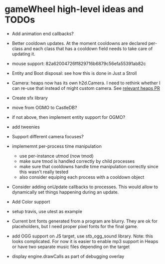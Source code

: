 gameWheel high-level ideas and TODOs
====================================

  * Add animation end callbacks?

  * Better cooldown updates. At the moment cooldowns are declared per-class and
    each class that has a cooldown field needs to take care of updating it.

  * mouse support: 82a62004726ff829716b6879c56efa55391ab82c

  * Entity and Boot disposal: see how this is done in Just a Stroll

  * Camera: heaps now has its own h2d.Camera.  I need to rethink whether I can
    re-use that instead of might custom camera.  See [relevant heaps
    PR](https://github.com/HeapsIO/heaps/pull/698)

  * Create sfx library

  * move from OGMO to CastleDB?

  * if not above, then implement entity support for OGMO?

  * add tweenies

  * Support different camera focuses?

  * implememnt per-process time manipulation
    - use per-instance utmod (now tmod)
    - make sure tmod is handled correctly by child processes
    - make sure that cooldowns handle time manipulation correctly since this
      wasn't really tested
    - also consider equiping each process with a cooldown object

  * Consider adding onUpdate callbacks to processes.  This would allow to
    dynamically set things happening during an update.

  * Add Color support

  * setup travis, use utest as example

  * Current bnt fonts generated from a program are blurry.  They are ok for
    placeholders, but I need proper pixel fonts for the final game.

  * add OGG support on JS target, use stb_ogg_sound library.  Note: this looks
    complicated.  For now it is easier to enable mp3 support in Heaps or have
    two separate music files depending on the target

  * display engine.drawCalls as part of debugging overlay
